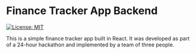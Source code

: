 # Finance Tracker App Backend

[![License: MIT](https://img.shields.io/badge/License-MIT-yellow.svg)](https://opensource.org/licenses/MIT)

This is a simple finance tracker app built in React. It was developed as part of a 24-hour hackathon and implemented by a team of three people.
